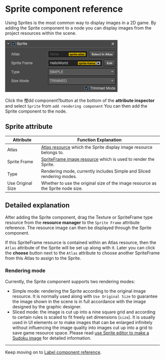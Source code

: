 # Sprite component reference

Using Sprites is the most common way to display images in a 2D game. By adding the Sprite component to a node you can display images from the project resources within the scene.

![add sprite](sprite/sprite_component.png)

Click the 慳dd component?button at the bottom of the **attribute inspector** and select `Sprite` from `add rendering component` You can then add the Sprite component to the node.

## Sprite attribute

| Attribute |   Function Explanation
| -------------- | ----------- |
| Atlas | [Atlas resource](asset-workflow/atlas.md) which the Sprite display image resource belongs to.
| Sprite Frame | [SpriteFrame image resource](asset-workflow/sprite.md) which is used to render the Sprite.
| Type | Rendering mode, currently includes Simple and Sliced rendering modes.
| Use Original Size | Whether to use the original size of the image resource as the Sprite node size.

## Detailed explanation

After adding the Sprite component, drag the Texture or SpriteFrame type resource from the **resource manager** to the `Sprite Frame` attribute reference. The resource image can then be displayed through the Sprite component.

If this SpriteFrame resource is contained within an Atlas resource, then the `Atlas` attribute of the Sprite will be set up along with it. Later you can click the **choose** button next to the `Atlas` attribute to choose another SpriteFrame from this Atlas to assign to the Sprite.


### Rendering mode

Currently, the Sprite component supports two rendering modes:

- Simple mode: rendering the Sprite according to the original image resource. It is normally used along with `Use Original Size` to guarantee the image shown in the scene is in full accordance with the image designed by the graphic designer.
- Sliced mode: the image is cut up into a nine square grid and according to certain rules is scaled to fit freely set dimensions (`size`). It is usually used in UI elements or to make images that can be enlarged infinitely without influencing the image quality into images cut up into a grid to save game resource space. Please read [use Sprite editor to make a Sudoku image](../asset-workflow/sprite.md#-sprite-) for detailed information.


---

Keep moving on to [Label component reference](label.md).
